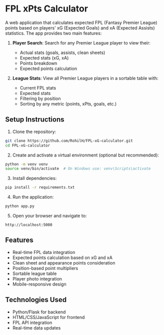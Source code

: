 # FPL xPts Calculator

A web application that calculates expected FPL (Fantasy Premier League) points based on players' xG (Expected Goals) and xA (Expected Assists) statistics. The app provides two main features:

1. **Player Search**: Search for any Premier League player to view their:
   - Actual stats (goals, assists, clean sheets)
   - Expected stats (xG, xA)
   - Points breakdown
   - Expected points calculation

2. **League Stats**: View all Premier League players in a sortable table with:
   - Current FPL stats
   - Expected stats
   - Filtering by position
   - Sorting by any metric (points, xPts, goals, etc.)

## Setup Instructions

1. Clone the repository:
```bash
git clone https://github.com/RohilH/FPL-xG-calculator.git
cd FPL-xG-calculator
```

2. Create and activate a virtual environment (optional but recommended):
```bash
python -m venv venv
source venv/bin/activate  # On Windows use: venv\Scripts\activate
```

3. Install dependencies:
```bash
pip install -r requirements.txt
```

4. Run the application:
```bash
python app.py
```

5. Open your browser and navigate to:
```
http://localhost:5000
```

## Features

- Real-time FPL data integration
- Expected points calculation based on xG and xA
- Clean sheet and appearance points consideration
- Position-based point multipliers
- Sortable league table
- Player photo integration
- Mobile-responsive design

## Technologies Used

- Python/Flask for backend
- HTML/CSS/JavaScript for frontend
- FPL API integration
- Real-time data updates 